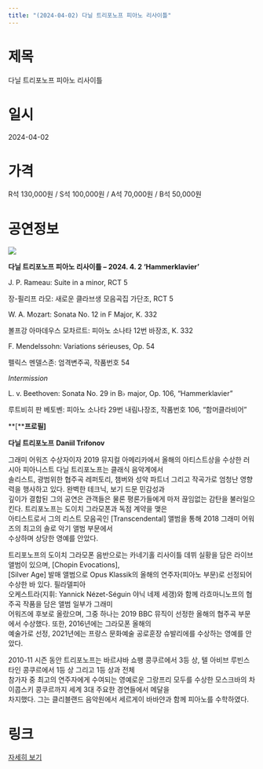```yaml
---
title: "(2024-04-02) 다닐 트리포노프 피아노 리사이틀"
---
```


# 제목
다닐 트리포노프 피아노 리사이틀

# 일시
2024-04-02

# 가격
R석 130,000원 / S석 100,000원 / A석 70,000원 / B석 50,000원

# 공연정보
![](https://center.sac.or.kr/SAC/File/RentConfirm/editor/06652505-f350-43e9-81e2-f633d46af8ea)    
    
**다닐 트리포노프 피아노 리사이틀 – 2024. 4. 2 ‘Hammerklavier’**  
  
J. P. Rameau: Suite in a minor, RCT 5  
  
장-필리프 라모: 새로운 클라브생 모음곡집 가단조, RCT 5  
  
    
W. A. Mozart: Sonata No. 12 in F Major, K. 332  
  
볼프강 아마데우스 모차르트: 피아노 소나타 12번 바장조, K. 332  
  
    
F. Mendelssohn: Variations sérieuses, Op. 54  
  
펠릭스 멘델스존: 엄격변주곡, 작품번호 54  
  
    
_Intermission_  
  
L. v. Beethoven: Sonata No. 29 in B♭ major, Op. 106, “Hammerklavier”  
  
루트비히 판 베토벤: 피아노 소나타 29번 내림나장조, 작품번호 106, “함머클라비어”    
    
    
**[****프로필]**  
  
**다닐 트리포노프** **Daniil Trifonov**  
  
그래미 어워즈 수상자이자 2019 뮤지컬 아메리카에서 올해의 아티스트상을 수상한 러시아 피아니스트 다닐 트리포노프는 클래식 음악계에서  
솔리스트, 광범위한 협주곡 레퍼토리, 챔버와 성악 파트너 그리고 작곡가로 엄청난 영향력을 행사하고 있다. 완벽한 테크닉, 보기 드문 민감성과  
깊이가 결합된 그의 공연은 관객들은 물론 평론가들에게 마저 끊임없는 감탄을 불러일으킨다. 트리포노프는 도이치 그라모폰과 독점 계약을 맺은  
아티스트로서 그의 리스트 모음곡인 [Transcendental] 앨범을 통해 2018 그래미 어워즈의 최고의 솔로 악기 앨범 부문에서  
수상하며 상당한 영예를 안았다.  
  
트리포노프의 도이치 그라모폰 음반으로는 카네기홀 리사이틀 데뷔 실황을 담은 라이브 앨범이 있으며, [Chopin Evocations],  
[Silver Age] 발매 앨범으로 Opus Klassik의 올해의 연주자(피아노 부문)로 선정되어 수상한 바 있다. 필라델피아  
오케스트라(지휘: Yannick Nézet-Séguin 야닉 네제 세갱)와 함께 라흐마니노프의 협주곡 작품을 담은 앨범 일부가 그래미  
어워즈에 후보로 올랐으며, 그중 하나는 2019 BBC 뮤직이 선정한 올해의 협주곡 부문에서 수상했다. 또한, 2016년에는 그라모폰 올해의  
예술가로 선정, 2021년에는 프랑스 문화예술 공로훈장 슈발리에를 수상하는 영예를 안았다.  
  
2010-11 시즌 동안 트리포노프는 바르샤바 쇼팽 콩쿠르에서 3등 상, 텔 아비브 루빈스타인 콩쿠르에서 1등 상 그리고 1등 상과 전체  
참가자 중 최고의 연주자에게 수여되는 영예로운 그랑프리 모두를 수상한 모스크바의 차이콥스키 콩쿠르까지 세계 3대 주요한 경연들에서 메달을  
차지했다. 그는 클리블랜드 음악원에서 세르게이 바바얀과 함께 피아노를 수학하였다.  
  


# 링크
[자세히 보기](https://www.sac.or.kr/site/main/show/show_view?SN=67980 "https://www.sac.or.kr/site/main/show/show_view?SN=67980")

